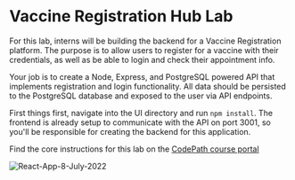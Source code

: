 # Vaccine Registration Hub Lab

For this lab, interns will be building the backend for a Vaccine Registration platform. The purpose is to allow users to register for a vaccine with their credentials, as well as be able to login and check their appointment info.

Your job is to create a Node, Express, and PostgreSQL powered API that implements registration and login functionality. All data should be persisted to the PostgreSQL database and exposed to the user via API endpoints.

First things first, navigate into the UI directory and run `npm install`. The frontend is already setup to communicate with the API on port 3001, so you'll be responsible for creating the backend for this application.

Find the core instructions for this lab on the [CodePath course portal](https://courses.codepath.org/courses/summer_internship_for_tech_excellence/unit/12#!lab)

![React-App-8-July-2022](https://user-images.githubusercontent.com/54002497/178085195-3d351539-a0f5-4feb-b0aa-883378285ccc.gif)
